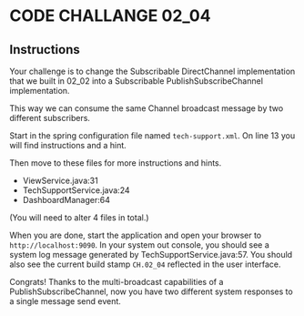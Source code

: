 # CODE CHALLANGE 02_04

## Instructions

Your challenge is to change the Subscribable DirectChannel implementation that we built in 02_02 into a Subscribable PublishSubscribeChannel implementation.

This way we can consume the same Channel broadcast message by two different subscribers.

Start in the spring configuration file named `tech-support.xml`. On line 13 you will find instructions and a hint.

Then move to these files for more instructions and hints.

* ViewService.java:31  
* TechSupportService.java:24  
* DashboardManager:64

(You will need to alter 4 files in total.)

When you are done, start the application and open your browser to `http://localhost:9090`. In your system out console, you should see a system log message generated by TechSupportService.java:57. You should also see the current build stamp `CH.02_04` reflected in the user interface.

Congrats! Thanks to the multi-broadcast capabilities of a PublishSubscribeChannel, now you have two different system responses to a single message send event.
